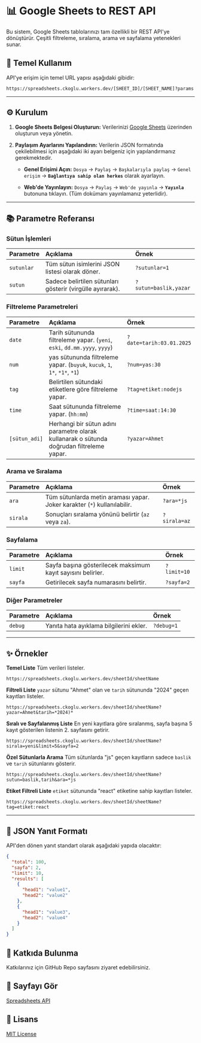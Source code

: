 # 📊 Google Sheets to REST API

Bu sistem, Google Sheets tablolarınızı tam özellikli bir REST API'ye dönüştürür. Çeşitli filtreleme, sıralama, arama ve sayfalama yetenekleri sunar.

## 🚀 Temel Kullanım

API'ye erişim için temel URL yapısı aşağıdaki gibidir:

```
https://spreadsheets.ckoglu.workers.dev/[SHEET_ID]/[SHEET_NAME]?params
```

---

## ⚙️ Kurulum

1.  **Google Sheets Belgesi Oluşturun:**
    Verilerinizi [Google Sheets](https://docs.google.com/spreadsheets/u/0/) üzerinden oluşturun veya yönetin.

2.  **Paylaşım Ayarlarını Yapılandırın:**
    Verilerin JSON formatında çekilebilmesi için aşağıdaki iki ayarı belgeniz için yapılandırmanız gerekmektedir.

    * **Genel Erişimi Açın:**
        `Dosya` -> `Paylaş` -> `Başkalarıyla paylaş` -> `Genel erişim` -> **`Bağlantıya sahip olan herkes`** olarak ayarlayın.

    * **Web'de Yayınlayın:**
        `Dosya` -> `Paylaş` -> `Web'de yayınla` -> **`Yayınla`** butonuna tıklayın. (Tüm dokümanı yayınlamanız yeterlidir).

---

## 📚 Parametre Referansı

### Sütun İşlemleri

| Parametre | Açıklama | Örnek |
| :--- | :--- | :--- |
| `sutunlar` | Tüm sütun isimlerini JSON listesi olarak döner. | `?sutunlar=1` |
| `sutun` | Sadece belirtilen sütunları gösterir (virgülle ayırarak). | `?sutun=baslik,yazar` |

### Filtreleme Parametreleri

| Parametre | Açıklama | Örnek |
| :--- | :--- | :--- |
| `date` | Tarih sütununda filtreleme yapar. (`yeni`, `eski`, `dd.mm.yyyy`, `yyyy`) | `?date=tarih:03.01.2025` |
| `num` | yas sütununda filtreleme yapar. (`buyuk`, `kucuk`, `1`, `1*`, `*1*`, `*1`) | `?num=yas:30` |
| `tag` | Belirtilen sütundaki etiketlere göre filtreleme yapar. | `?tag=etiket:nodejs` |
| `time` | Saat sütununda filtreleme yapar. (`hh:mm`) | `?time=saat:14:30` |
| `[sütun_adi]` | Herhangi bir sütun adını parametre olarak kullanarak o sütunda doğrudan filtreleme yapar. | `?yazar=Ahmet` |

### Arama ve Sıralama

| Parametre | Açıklama | Örnek |
| :--- | :--- | :--- |
| `ara` | Tüm sütunlarda metin araması yapar. Joker karakter (`*`) kullanılabilir. | `?ara=*js` |
| `sirala` | Sonuçları sıralama yönünü belirtir (`az` veya `za`). | `?sirala=az` |

### Sayfalama

| Parametre | Açıklama | Örnek |
| :--- | :--- | :--- |
| `limit` | Sayfa başına gösterilecek maksimum kayıt sayısını belirler. | `?limit=10` |
| `sayfa` | Getirilecek sayfa numarasını belirtir. | `?sayfa=2` |

### Diğer Parametreler

| Parametre | Açıklama | Örnek |
| :--- | :--- | :--- |
| `debug` | Yanıta hata ayıklama bilgilerini ekler. | `?debug=1` |

---

## ✨ Örnekler

**Temel Liste**
Tüm verileri listeler.
```
https://spreadsheets.ckoglu.workers.dev/sheetId/sheetName
```

**Filtreli Liste**
`yazar` sütunu "Ahmet" olan ve `tarih` sütununda "2024" geçen kayıtları listeler.
```
https://spreadsheets.ckoglu.workers.dev/sheetId/sheetName?yazar=Ahmet&tarih=*2024)*
```

**Sıralı ve Sayfalanmış Liste**
En yeni kayıtlara göre sıralanmış, sayfa başına 5 kayıt gösterilen listenin 2. sayfasını getirir.
```
https://spreadsheets.ckoglu.workers.dev/sheetId/sheetName?sirala=yeni&limit=5&sayfa=2
```

**Özel Sütunlarla Arama**
Tüm sütunlarda "js" geçen kayıtların sadece `baslik` ve `tarih` sütunlarını gösterir.
```
https://spreadsheets.ckoglu.workers.dev/sheetId/sheetName?sutun=baslik,tarih&ara=*js
```

**Etiket Filtreli Liste**
`etiket` sütununda "react" etiketine sahip kayıtları listeler.
```
https://spreadsheets.ckoglu.workers.dev/sheetId/sheetName?tag=etiket:react
```

---

## 📄 JSON Yanıt Formatı

API'den dönen yanıt standart olarak aşağıdaki yapıda olacaktır:

```json
{
  "total": 100,
  "sayfa": 2,
  "limit": 10,
  "results": [
    {
      "head1": "value1",
      "head2": "value2"
    },
    {
      "head1": "value3",
      "head2": "value4"
    }
  ]
}
```

## 🤝 Katkıda Bulunma

Katkılarınız için GitHub Repo sayfasını ziyaret edebilirsiniz.

## 🔗 Sayfayı Gör

[Spreadsheets API](https://ckoglu.github.io/spreadsheets/)

## 📄 Lisans

[MIT License](https://opensource.org/licenses/MIT)
